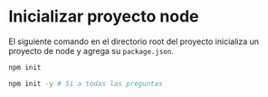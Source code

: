# Inicializar proyecto node


El siguiente comando en el directorio root del proyecto inicializa un proyecto de node y agrega su `package.json`.

```bash
npm init

npm init -y # Si a todas las preguntas
```